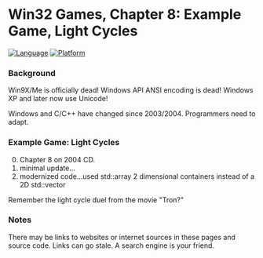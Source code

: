 # Win32 Games, Chapter 8: Example Game, Light Cycles
[![Language](https://img.shields.io/badge/Language%20-C++-blue.svg)](https://github.com/GeorgePimpleton/Win32-games/)
[![Platform](https://img.shields.io/badge/Platform%20-Win32-blue.svg)](https://github.com/GeorgePimpleton/Win32-games/)

### Background
Win9X/Me is officially dead!  Windows API ANSI encoding is dead!  Windows XP and later now use Unicode!

Windows and C/C++ have changed since 2003/2004.  Programmers need to adapt.

### Example Game: Light Cycles
0. Chapter 8 on 2004 CD.
1. minimal update...
2. modernized code...used std::array 2 dimensional containers instead of a 2D std::vector

Remember the light cycle duel from the movie "Tron?"

### Notes
There may be links to websites or internet sources in these pages and source code. Links can go stale. A search engine is your friend.
